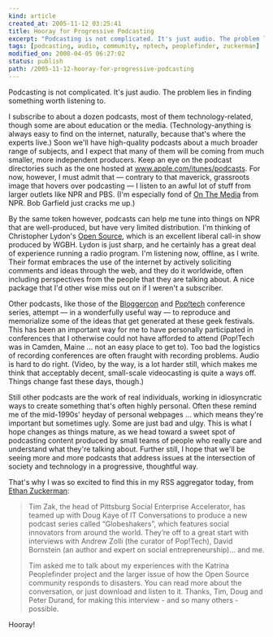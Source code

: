 ```yaml
---
kind: article
created_at: 2005-11-12 03:25:41
title: Hooray for Progressive Podcasting
excerpt: "Podcasting is not complicated. It's just audio. The problem lies in finding something worth listening to."
tags: [podcasting, audio, community, nptech, peoplefinder, zuckerman]
modified_on: 2008-04-05 06:27:02
status: publish 
path: /2005-11-12-hooray-for-progressive-podcasting
---
```


<p>Podcasting is not complicated. It's just audio. The problem lies in finding something worth listening to. 
</p>
<p>I subscribe to about a dozen podcasts, most of them technology-related, though some are about education or the media. (Technology-anything is always easy to find on the internet, naturally, because that's where the experts live.) Soon we'll have high-quality podcasts about a much broader range of subjects, and I expect that many of them will be coming from much smaller, more independent producers. Keep an eye on the podcast directories such as the one hosted at <a href="http://www.apple.com/itunes/podcasts/">www.apple.com/itunes/podcasts</a>. For now, however, I must admit that &mdash; contrary to that maverick, grassroots image that hovers over podcasting &mdash; I listen to an awful lot of stuff from larger outlets like NPR and PBS. (I'm especially fond of <a href="http://www.onthemedia.org/">On The Media</a> from NPR. Bob Garfield just cracks me up.)
</p>
<p>By the same token however, podcasts can help me tune into things on NPR that are well-produced, but have very limited distribution. I'm thinking of Christopher Lydon's <a href="http://www.radioopensource.org/">Open Source</a>, which is an excellent liberal call-in show produced by WGBH. Lydon is just sharp, and he certainly has a great deal of experience running a radio program. I'm listening now, offline, as I write. Their format embraces the use of the internet by actively soliciting comments and ideas through the web, and they do it worldwide, often including perspectives from the people that they are talking about. A nice package that I'd other wise miss out on if I weren't a subscriber.   
</p>
<p>Other podcasts, like those of the <a href="http://www.itconversations.com/series/bloggercon2004.html">Bloggercon</a> and <a href="http://www.poptech.org/">Pop!tech</a> conference series, attempt &mdash; in a wonderfully useful way &mdash; to reproduce and memorialize some of the ideas that get generated at these geek festivals. This has been an important way for me to have personally participated in conferences that I otherwise could not have afforded to attend (Pop!Tech was in Camden, Maine ... not an easy place to get to). Too bad the logistics of recording conferences are often fraught with recording problems. Audio is hard to do right. (Video, by the way, is a lot harder still, which makes me think that acceptably decent, small-scale videocasting is quite a ways off. Things change fast these days, though.)
</p>
<p>Still other podcasts are the work of real individuals, working in idiosyncratic ways to create something that's often highly personal. Often these remind me of the mid-1990s' heyday of personal webpages ... which means they're important but sometimes ugly. Some are just bad and ulgy. This is what I hope changes as things mature, as we head toward a sweet spot of podcasting content produced by small teams of people who really care and understand what they're talking about. Further still, I hope that we'll be seeing more and more podcasts that address issues at the intersection of society and technology in a progressive, thoughtful way. 
</p>
<p>That's why I was so excited to find this in my RSS aggregator today, from <a href="http://www.ethanzuckerman.com">Ethan Zuckerman</a>: 
</p>
<blockquote class="large"><p>Tim Zak, the head of Pittsburg Social Enterprise Accelerator, has teamed up with Doug Kaye of IT Conversations to produce a new podcast series called &ldquo;Globeshakers&rdquo;, which features social innovators from around the world. They&rsquo;re off to a great start with interviews with Andrew Zolli (the curator of Pop!Tech), David Bornstein (an author and expert on social entrepreneurship)&#8230; and me.</p>

<p>Tim asked me to talk about my experiences with the Katrina Peoplefinder project and the larger issue of how the Open Source community responds to disasters. You can read more about the conversation, or just download and listen to it. Thanks, Tim, Doug and Peter Durand, for making this interview - and so many others - possible.</p> </blockquote>

<p>Hooray!</p>
